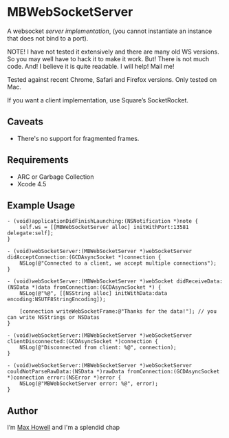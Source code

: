 MBWebSocketServer
=================
A websocket *server implementation*, (you cannot instantiate an instance that
does not bind to a port).

NOTE! I have not tested it extensively and there are many old WS versions. So
you may well have to hack it to make it work. But! There is not much code.
And! I believe it is quite readable. I will help! Mail me!

Tested against recent Chrome, Safari and Firefox versions. Only tested on Mac.

If you want a client implementation, use Square’s SocketRocket.

Caveats
-------
* There's no support for fragmented frames.

Requirements
------------
* ARC or Garbage Collection
* Xcode 4.5

Example Usage
-------------
```objc
- (void)applicationDidFinishLaunching:(NSNotification *)note {
    self.ws = [[MBWebSocketServer alloc] initWithPort:13581 delegate:self];
}

- (void)webSocketServer:(MBWebSocketServer *)webSocketServer didAcceptConnection:(GCDAsyncSocket *)connection {
    NSLog(@"Connected to a client, we accept multiple connections");
}

- (void)webSocketServer:(MBWebSocketServer *)webSocket didReceiveData:(NSData *)data fromConnection:(GCDAsyncSocket *) {
    NSLog(@"%@", [[NSString alloc] initWithData:data encoding:NSUTF8StringEncoding]);

    [connection writeWebSocketFrame:@"Thanks for the data!"]; // you can write NSStrings or NSDatas
}

- (void)webSocketServer:(MBWebSocketServer *)webSocketServer clientDisconnected:(GCDAsyncSocket *)connection {
    NSLog(@"Disconnected from client: %@", connection);
}

- (void)webSocketServer:(MBWebSocketServer *)webSocketServer couldNotParseRawData:(NSData *)rawData fromConnection:(GCDAsyncSocket *)connection error:(NSError *)error {
    NSLog(@"MBWebSocketServer error: %@", error);
}

```


Author
------
I’m [Max Howell][mxcl] and I'm a splendid chap

[mxcl]:http://twitter.com/mxcl
